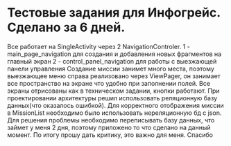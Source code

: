 # Тестовые задания для Инфогрейс. Сделано за 6 дней.

Все работает на SingleActivity через 2 NavigationControler. 
  1 - main_page_navigation для создания и добавления новых фрагментов на главный экран
  2 - control_panel_navigation для работы с выезжающей панели управления
Создание миссии занимет много места, поэтому выезжающее меню справа реализовано через ViewPager, он занимает все пространство на экране что удобно при заполнении полей.
Все экраны отрисованы как в техническом задании, кнопки работают.
При проектировании архитектуры решил использовать реляционную базу данных(что оказалось ошибкой). Для корректного отображения миссии в MissionList необходимо было использовать нереляционную бд с json. Для решения проблемы необходимо переписывать базу данных, что займет у меня 2 дня, поэтому приложено то что сделано на данный момент. 
По итогу прошу дать критику, это важно для меня. Спасибо
